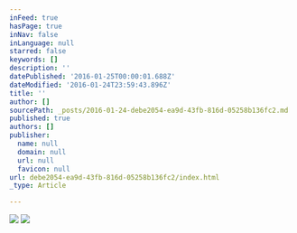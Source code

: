 ```yaml
---
inFeed: true
hasPage: true
inNav: false
inLanguage: null
starred: false
keywords: []
description: ''
datePublished: '2016-01-25T00:00:01.688Z'
dateModified: '2016-01-24T23:59:43.896Z'
title: ''
author: []
sourcePath: _posts/2016-01-24-debe2054-ea9d-43fb-816d-05258b136fc2.md
published: true
authors: []
publisher:
  name: null
  domain: null
  url: null
  favicon: null
url: debe2054-ea9d-43fb-816d-05258b136fc2/index.html
_type: Article

---
```

![](https://the-grid-user-content.s3-us-west-2.amazonaws.com/d3bc2111-d238-4274-a2b5-1c0495d2ded5.gif)
![](https://the-grid-user-content.s3-us-west-2.amazonaws.com/f06f399c-127d-4818-8e59-0cdf3910db89.gif)